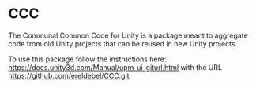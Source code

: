 # CCC
The Communal Common Code for Unity is a package meant to aggregate code from old Unity projects that can be reused in new Unity projects

To use this package follow the instructions here: https://docs.unity3d.com/Manual/upm-ui-giturl.html
with the URL https://github.com/ereldebel/CCC.git
